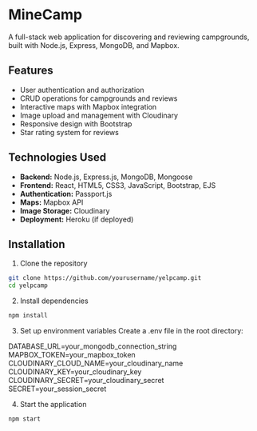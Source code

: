 # MineCamp

A full-stack web application for discovering and reviewing campgrounds, built with Node.js, Express, MongoDB, and Mapbox.

## Features

- User authentication and authorization
- CRUD operations for campgrounds and reviews
- Interactive maps with Mapbox integration
- Image upload and management with Cloudinary
- Responsive design with Bootstrap
- Star rating system for reviews

## Technologies Used

- **Backend:** Node.js, Express.js, MongoDB, Mongoose
- **Frontend:** React, HTML5, CSS3, JavaScript, Bootstrap, EJS
- **Authentication:** Passport.js
- **Maps:** Mapbox API
- **Image Storage:** Cloudinary
- **Deployment:** Heroku (if deployed)

## Installation

1. Clone the repository

```bash
git clone https://github.com/yourusername/yelpcamp.git
cd yelpcamp
```

2. Install dependencies

```bash
npm install
```

3. Set up environment variables
   Create a .env file in the root directory:

DATABASE_URL=your_mongodb_connection_string
MAPBOX_TOKEN=your_mapbox_token
CLOUDINARY_CLOUD_NAME=your_cloudinary_name
CLOUDINARY_KEY=your_cloudinary_key
CLOUDINARY_SECRET=your_cloudinary_secret
SECRET=your_session_secret

4. Start the application

```bash
npm start
```
